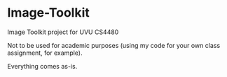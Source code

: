 # Image-Toolkit
Image Toolkit project for UVU CS4480

Not to be used for academic purposes (using my code for your own class assignment, for example).

Everything comes as-is.
